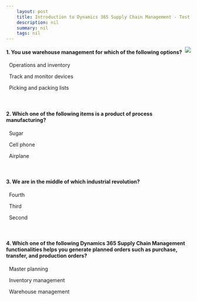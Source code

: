 ```yaml
---
    layout: post
    title: Introduction to Dynamics 365 Supply Chain Management​ - Test your knowledge
    description: nil
    summary: nil
    tags: nil
---
```



 <a target="_blank" href="https://docs.microsoft.com/en-us/learn/modules/introduction-dynamics-365-supply-chain-management/12-test-your-knowledge/"><i class="fas fa-external-link-alt"></i> </a>
 <img align="right" src="https://docs.microsoft.com/en-us/learn/achievements/introduction-to-dynamics-365-supply-chain-management.svg">
####  1. You use warehouse management for which of the following options?


<i class='fas fa-check-square' style='color: Dodgerblue;'></i> &nbsp;&nbsp;Operations and inventory

<i class='far fa-square'></i> &nbsp;&nbsp;Track and monitor devices

<i class='far fa-square'></i> &nbsp;&nbsp;Picking and packing lists
<br />
<br />
<br />

####  2. Which one of the following items is a product of process manufacturing?


<i class='fas fa-check-square' style='color: Dodgerblue;'></i> &nbsp;&nbsp;Sugar

<i class='far fa-square'></i> &nbsp;&nbsp;Cell phone

<i class='far fa-square'></i> &nbsp;&nbsp;Airplane
<br />
<br />
<br />

####  3. We are in the middle of which industrial revolution?


<i class='fas fa-check-square' style='color: Dodgerblue;'></i> &nbsp;&nbsp;Fourth

<i class='far fa-square'></i> &nbsp;&nbsp;Third

<i class='far fa-square'></i> &nbsp;&nbsp;Second
<br />
<br />
<br />

####  4. Which one of the following Dynamics 365 Supply Chain Management functionalities helps you generate planned orders such as purchase, transfer, and production orders?


<i class='fas fa-check-square' style='color: Dodgerblue;'></i> &nbsp;&nbsp;Master planning

<i class='far fa-square'></i> &nbsp;&nbsp;Inventory management

<i class='far fa-square'></i> &nbsp;&nbsp;Warehouse management
<br />
<br />
<br />
